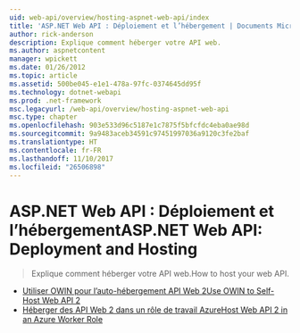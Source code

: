 ```yaml
---
uid: web-api/overview/hosting-aspnet-web-api/index
title: 'ASP.NET Web API : Déploiement et l’hébergement | Documents Microsoft'
author: rick-anderson
description: Explique comment héberger votre API web.
ms.author: aspnetcontent
manager: wpickett
ms.date: 01/26/2012
ms.topic: article
ms.assetid: 500be045-e1e1-478a-97fc-0374645dd95f
ms.technology: dotnet-webapi
ms.prod: .net-framework
msc.legacyurl: /web-api/overview/hosting-aspnet-web-api
msc.type: chapter
ms.openlocfilehash: 903e533d96c5187e1c7875f5bfcfdc4eba0ae98d
ms.sourcegitcommit: 9a9483aceb34591c97451997036a9120c3fe2baf
ms.translationtype: HT
ms.contentlocale: fr-FR
ms.lasthandoff: 11/10/2017
ms.locfileid: "26506898"
---
```

<a name="aspnet-web-api-deployment-and-hosting"></a><span data-ttu-id="a6cca-103">ASP.NET Web API : Déploiement et l’hébergement</span><span class="sxs-lookup"><span data-stu-id="a6cca-103">ASP.NET Web API: Deployment and Hosting</span></span>
====================
> <span data-ttu-id="a6cca-104">Explique comment héberger votre API web.</span><span class="sxs-lookup"><span data-stu-id="a6cca-104">How to host your web API.</span></span>


- [<span data-ttu-id="a6cca-105">Utiliser OWIN pour l’auto-hébergement API Web 2</span><span class="sxs-lookup"><span data-stu-id="a6cca-105">Use OWIN to Self-Host Web API 2</span></span>](use-owin-to-self-host-web-api.md)
- [<span data-ttu-id="a6cca-106">Héberger des API Web 2 dans un rôle de travail Azure</span><span class="sxs-lookup"><span data-stu-id="a6cca-106">Host Web API 2 in an Azure Worker Role</span></span>](host-aspnet-web-api-in-an-azure-worker-role.md)
